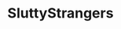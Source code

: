 ---
title: SluttyStrangers
crosslinks:
- BiggerThanYouThought
- DataHoarder
- nsfw_gifs
- BustyPetite
---